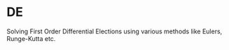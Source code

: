 # DE
Solving First Order Differential Elections using various methods like Eulers, Runge-Kutta etc.
